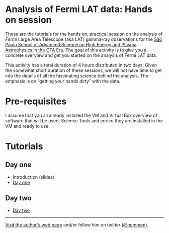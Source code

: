 Analysis of Fermi LAT data: Hands on session
==============================================

These are the tutorials for the hands on, practical session on the analysis of *Fermi* Large Area Telescope (aka LAT) gamma-ray observations for the [São Paulo School of Advanced Science on High Energy and Plasma Astrophysics in the CTA Era](http://www.astro.iag.usp.br/~highenastro/). The goal of this activity is to give you a concrete overview and get you started on the analysis of Fermi LAT data. 

This activity has a total duration of 4 hours distributed in two days. Given the somewhat short duration of these sessions, we will not have time to get into the details of all the fascinating science behind the analysis. The emphasis is on “getting your hands dirty” with the data. 

# Pre-requisites

I assume that you all already installed the VM and Virtual Box
overview of software that will be used: Science Tools and enrico
they are installed in the VM and ready to use


# Tutorials

## Day one

- Introduction (slides)
- [Day one](./day01.md)

## Day two

- [Day two](./day02.md)


- - - 

[Visit the author's web page](http://rodrigonemmen.com/) and/or follow him on twitter ([@nemmen](https://twitter.com/nemmen)).